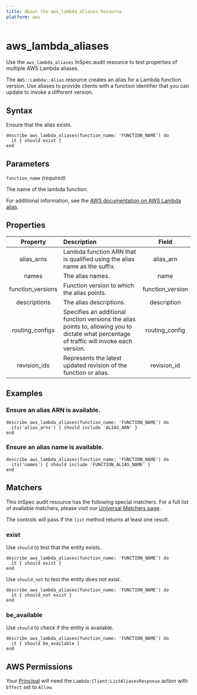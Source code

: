 ```yaml
---
title: About the aws_lambda_aliases Resource
platform: aws
---
```


# aws_lambda_aliases

Use the `aws_lambda_aliases` InSpec audit resource to test properties of multiple AWS Lambda aliases.

The `AWS::Lambda::Alias` resource creates an alias for a Lambda function version. Use aliases to provide clients with a function identifier that you can update to invoke a different version.

## Syntax

Ensure that the alias exists.

    describe aws_lambda_aliases(function_name: 'FUNCTION_NAME') do
      it { should exist }
    end

## Parameters

`function_name` _(required)_

The name of the lambda function.

For additional information, see the [AWS documentation on AWS Lambda alias](https://docs.aws.amazon.com/AWSCloudFormation/latest/UserGuide/aws-resource-lambda-alias.html).

## Properties

| Property | Description | Field |
| :---: | :--- | :---: |
| alias_arns | Lambda function ARN that is qualified using the alias name as the suffix. | alias_arn |
| names | The alias names. | name |
| function_versions | Function version to which the alias points. | function_version |
| descriptions | The alias descriptions. | description |
| routing_configs | Specifies an additional function versions the alias points to, allowing you to dictate what percentage of traffic will invoke each version. | routing_config |
| revision_ids | Represents the latest updated revision of the function or alias. | revision_id |

## Examples

### Ensure an alias ARN is available.

    describe aws_lambda_aliases(function_name: 'FUNCTION_NAME') do
      its('alias_arns') { should include 'ALIAS_ARN' }
    end

### Ensure an alias name is available.

    describe aws_lambda_aliases(function_name: 'FUNCTION_NAME') do
      its('names') { should include 'FUNCTION_ALIAS_NAME' }
    end

## Matchers

This InSpec audit resource has the following special matchers. For a full list of available matchers, please visit our [Universal Matchers page](https://www.inspec.io/docs/reference/matchers/).

The controls will pass if the `list` method returns at least one result.

### exist

Use `should` to test that the entity exists.

    describe aws_lambda_aliases(function_name: 'FUNCTION_NAME') do
      it { should exist }
    end

Use `should_not` to test the entity does not exist.

    describe aws_lambda_aliases(function_name: 'FUNCTION_NAME') do
      it { should_not exist }
    end

### be_available

Use `should` to check if the entity is available.

    describe aws_lambda_aliases(function_name: 'FUNCTION_NAME') do
      it { should be_available }
    end

## AWS Permissions

Your [Principal](https://docs.aws.amazon.com/IAM/latest/UserGuide/intro-structure.html#intro-structure-principal) will need the `Lambda:Client:ListAliasesResponse` action with `Effect` set to `Allow`.
